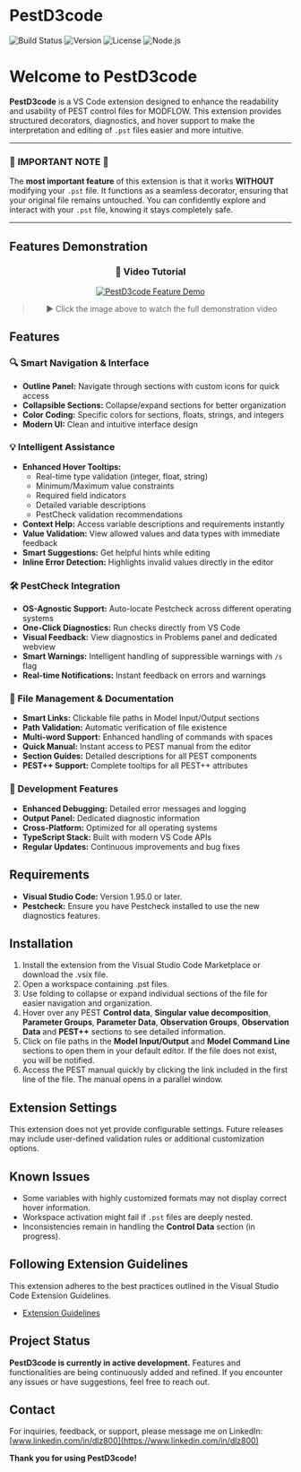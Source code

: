 # PestD3code

![Build Status](https://github.com/danilopezmella/pestd3code/actions/workflows/ci.yml/badge.svg)
![Version](https://img.shields.io/badge/version-0.1.2-blue)
![License](https://img.shields.io/badge/license-MIT-green)
![Node.js](https://img.shields.io/badge/node-%3E%3D18.0.0-brightgreen)

# Welcome to **PestD3code**

**PestD3code** is a VS Code extension designed to enhance the readability and usability of PEST control files for MODFLOW. This extension provides structured decorators, diagnostics, and hover support to make the interpretation and editing of `.pst` files easier and more intuitive.

---

### 🚨 **IMPORTANT NOTE** 🚨

The **most important feature** of this extension is that it works **WITHOUT** modifying your `.pst` file. It functions as a seamless decorator, ensuring that your original file remains untouched. You can confidently explore and interact with your `.pst` file, knowing it stays completely safe.

---

## Features Demonstration

<div align="center">

### 🎥 Video Tutorial

[![PestD3code Feature Demo](https://vumbnail.com/1045433698.jpg)](https://vimeo.com/1045433698)

> ▶️ Click the image above to watch the full demonstration video
</div>

## Features

### 🔍 Smart Navigation & Interface
- **Outline Panel:** Navigate through sections with custom icons for quick access
- **Collapsible Sections:** Collapse/expand sections for better organization
- **Color Coding:** Specific colors for sections, floats, strings, and integers
- **Modern UI:** Clean and intuitive interface design

### 💡 Intelligent Assistance
- **Enhanced Hover Tooltips:** 
  - Real-time type validation (integer, float, string)
  - Minimum/Maximum value constraints
  - Required field indicators
  - Detailed variable descriptions
  - PestCheck validation recommendations
- **Context Help:** Access variable descriptions and requirements instantly
- **Value Validation:** View allowed values and data types with immediate feedback
- **Smart Suggestions:** Get helpful hints while editing
- **Inline Error Detection:** Highlights invalid values directly in the editor

### 🛠️ PestCheck Integration
- **OS-Agnostic Support:** Auto-locate Pestcheck across different operating systems
- **One-Click Diagnostics:** Run checks directly from VS Code
- **Visual Feedback:** View diagnostics in Problems panel and dedicated webview
- **Smart Warnings:** Intelligent handling of suppressible warnings with `/s` flag
- **Real-time Notifications:** Instant feedback on errors and warnings

### 📂 File Management & Documentation
- **Smart Links:** Clickable file paths in Model Input/Output sections
- **Path Validation:** Automatic verification of file existence
- **Multi-word Support:** Enhanced handling of commands with spaces
- **Quick Manual:** Instant access to PEST manual from the editor
- **Section Guides:** Detailed descriptions for all PEST components
- **PEST++ Support:** Complete tooltips for all PEST++ attributes

### 🔧 Development Features
- **Enhanced Debugging:** Detailed error messages and logging
- **Output Panel:** Dedicated diagnostic information
- **Cross-Platform:** Optimized for all operating systems
- **TypeScript Stack:** Built with modern VS Code APIs
- **Regular Updates:** Continuous improvements and bug fixes

## Requirements

- **Visual Studio Code:** Version 1.95.0 or later.
- **Pestcheck:** Ensure you have Pestcheck installed to use the new diagnostics features.

## Installation

1. Install the extension from the Visual Studio Code Marketplace or download the .vsix file.
2. Open a workspace containing .pst files.
3. Use folding to collapse or expand individual sections of the file for easier navigation and organization.
4. Hover over any PEST **Control data**, **Singular value decomposition**, **Parameter Groups**, **Parameter Data**, **Observation Groups**, **Observation Data** and **PEST++** sections to see detailed information.
5. Click on file paths in the **Model Input/Output** and **Model Command Line** sections to open them in your default editor. If the file does not exist, you will be notified.
6. Access the PEST manual quickly by clicking the link included in the first line of the file. The manual opens in a parallel window.

## Extension Settings

This extension does not yet provide configurable settings. Future releases may include user-defined validation rules or additional customization options.

## Known Issues

- Some variables with highly customized formats may not display correct hover information.
- Workspace activation might fail if `.pst` files are deeply nested.
- Inconsistencies remain in handling the **Control Data** section (in progress).

## Following Extension Guidelines

This extension adheres to the best practices outlined in the Visual Studio Code Extension Guidelines.

- [Extension Guidelines](https://code.visualstudio.com/api/ux-guidelines/overview)

## Project Status

**PestD3code is currently in active development.** Features and functionalities are being continuously added and refined. If you encounter any issues or have suggestions, feel free to reach out.

## Contact

For inquiries, feedback, or support, please message me on LinkedIn: [www.linkedin.com/in/dlz800](https://www.linkedin.com/in/dlz800)

**Thank you for using PestD3code!**
